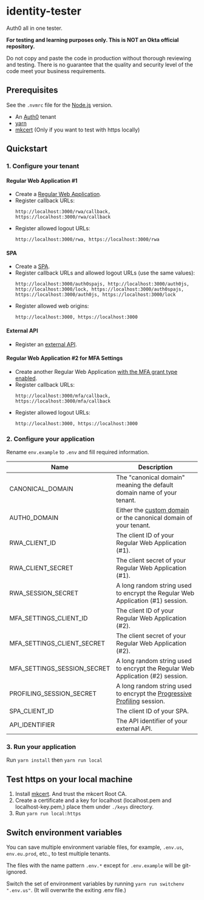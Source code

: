 # identity-tester

Auth0 all in one tester.

**For testing and learning purposes only. This is NOT an Okta official repository.**

Do not copy and paste the code in production without thorough reviewing and testing. There is no guarantee that the quality and security level of the code meet your business requirements.

## Prerequisites

See the `.nvmrc` file for the [Node.js](https://nodejs.org/en) version.

- An [Auth0](https://auth0.com/) tenant
- [yarn](https://yarnpkg.com/)
- [mkcert](https://github.com/FiloSottile/mkcert) (Only if you want to test with https locally)

## Quickstart

### 1. Configure your tenant

#### Regular Web Application #1
- Create a [Regular Web Application](https://auth0.com/docs/get-started/auth0-overview/create-applications/regular-web-apps).
- Register callback URLs:
  ```
  http://localhost:3000/rwa/callback, https://localhost:3000/rwa/callback
  ```
- Register allowed logout URLs:
  ```
  http://localhost:3000/rwa, https://localhost:3000/rwa
  ```

#### SPA
- Create a [SPA](https://auth0.com/docs/get-started/auth0-overview/create-applications/single-page-web-apps).
- Register callback URLs and allowed logout URLs (use the same values):
  ```
  http://localhost:3000/auth0spajs, http://localhost:3000/auth0js, http://localhost:3000/lock, https://localhost:3000/auth0spajs, https://localhost:3000/auth0js, https://localhost:3000/lock
  ```
- Register allowed web origins:
  ```
  http://localhost:3000, https://localhost:3000
  ```

#### External API
- Register an [external API](https://auth0.com/docs/get-started/auth0-overview/set-up-apis).

#### Regular Web Application #2 for MFA Settings
- Create another Regular Web Application [with the MFA grant type enabled](https://auth0.com/docs/get-started/applications/update-grant-types).
- Register callback URLs:
  ```
  http://localhost:3000/mfa/callback, https://localhost:3000/mfa/callback
  ```
- Register allowed logout URLs:
  ```
  http://localhost:3000, https://localhost:3000
  ```

### 2. Configure your application

Rename `env.example` to `.env` and fill required information.

| Name | Description |
| ---- | ---- |
| CANONICAL_DOMAIN | The "canonical domain" meaning the default domain name of your tenant. |
| AUTH0_DOMAIN | Either the [custom domain](https://auth0.com/docs/customize/custom-domains) or the canonical domain of your tenant. |
| RWA_CLIENT_ID | The client ID of your Regular Web Application (#1). |
| RWA_CLIENT_SECRET | The client secret of your Regular Web Application (#1). |
| RWA_SESSION_SECRET | A long random string used to encrypt the Regular Web Application (#1) session. |
| MFA_SETTINGS_CLIENT_ID | The client ID of your Regular Web Application (#2). |
| MFA_SETTINGS_CLIENT_SECRET | The client secret of your Regular Web Application (#2). |
| MFA_SETTINGS_SESSION_SECRET | A long random string used to encrypt the Regular Web Application (#2) session. |
| PROFILING_SESSION_SECRET | A long random string used to encrypt the [Progressive Profiling](https://auth0.com/docs/customize/actions/flows-and-triggers/login-flow/redirect-with-actions) session. |
| SPA_CLIENT_ID | The client ID of your SPA. |
| API_IDENTIFIER | The API identifier of your external API. |

### 3. Run your application

Run `yarn install` then `yarn run local`

## Test https on your local machine

1. Install [mkcert](https://github.com/FiloSottile/mkcert). And trust the mkcert Root CA.
2. Create a certificate and a key for localhost (localhost.pem and localhost-key.pem,) place them under `./keys` directory.
3. Run `yarn run local:https`

## Switch environment variables

You can save multiple environment variable files, for example, `.env.us`, `env.eu.prod`, etc., to test multiple tenants.

The files with the name pattern `.env.*` except for `.env.example` will be git-ignored.

Switch the set of environment variables by running `yarn run switchenv ".env.us"`. (It will overwrite the exiting .env file.)
